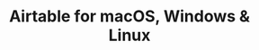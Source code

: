 ---
name: Airtable
url: 'https://airtable.com/login'
category: Productivity
title: 'Airtable for macOS, Windows & Linux'
key: airtable

---